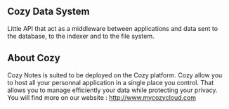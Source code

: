 ## Cozy Data System

Little API that act as a middleware between applications and data sent to the 
database, to the indexer and to the file system.

## About Cozy

Cozy Notes is suited to be deployed on the Cozy platform. Cozy allow you to 
host all your personnal application in a single place you control. 
That allows you to manage efficiently your data while protecting your privacy.
You will find more on our website : http://www.mycozycloud.com

